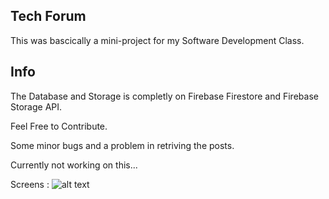 ## Tech Forum

This was bascically a mini-project for my Software Development Class.

## Info 

The Database and Storage is completly on Firebase Firestore and Firebase Storage API.

Feel Free to Contribute.

Some minor bugs and a problem in retriving the posts.

Currently not working on this...

Screens :
![alt text](https://github.com/hiteshrew/Tech-Discussion-Forum/blob/master/screens/Add-new-post-fragment.png)


